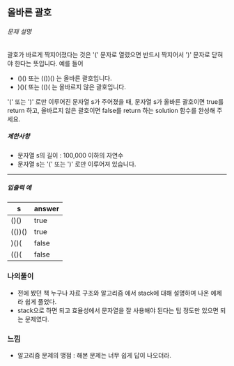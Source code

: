 ## 올바른 괄호

###### 문제 설명

괄호가 바르게 짝지어졌다는 것은 '(' 문자로 열렸으면 반드시 짝지어서 ')' 문자로 닫혀야 한다는 뜻입니다. 예를 들어

- ()() 또는 (())() 는 올바른 괄호입니다.
- )()( 또는 (()( 는 올바르지 않은 괄호입니다.

'(' 또는 ')' 로만 이루어진 문자열 s가 주어졌을 때, 문자열 s가 올바른 괄호이면 true를 return 하고, 올바르지 않은 괄호이면 false를 return 하는 solution 함수를 완성해 주세요.

##### 제한사항

- 문자열 s의 길이 : 100,000 이하의 자연수
- 문자열 s는 '(' 또는 ')' 로만 이루어져 있습니다.

------

##### 입출력 예

| s      | answer |
| ------ | ------ |
| ()()   | true   |
| (())() | true   |
| )()(   | false  |
| (()(   | false  |

### 나의풀이

- 전에 봤던 책 누구나 자료 구조와 알고리즘 에서 stack에 대해 설명하며 나온 예제라 쉽게 풀었다.
- stack으로 하면 되고 효율성에서 문자열을 잘 사용해야 된다는 팁 정도만 있으면 되는 문제였다.

### 느낌

- 알고리즘 문제의 맹점 : 해본 문제는 너무 쉽게 답이 나오더라.
